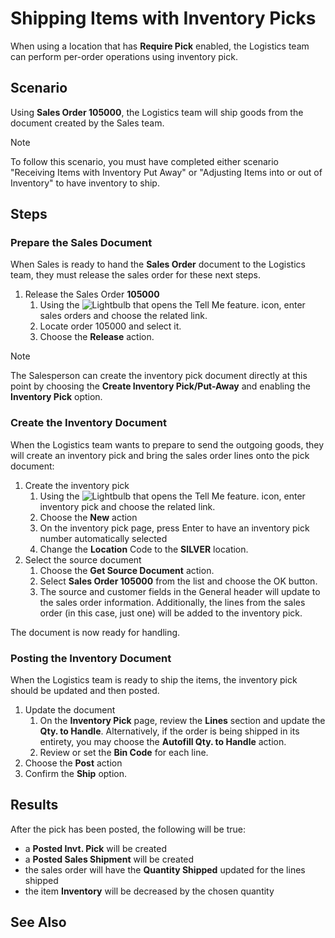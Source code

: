 # Shipping Items with Inventory Picks
When using a location that has **Require Pick** enabled, the Logistics team can perform per-order operations using inventory pick.

## Scenario
Using **Sales Order 105000**, the Logistics team will ship goods from the document created by the Sales team.

> [!NOTE]
> To follow this scenario, you must have completed either scenario "Receiving Items with Inventory Put Away" or "Adjusting Items into or out of Inventory" to have inventory to ship.

## Steps

### Prepare the Sales Document 
When Sales is ready to hand the **Sales Order** document to the Logistics team, they must release the sales order for these next steps.
	
1. Release the Sales Order **105000**
    1. Using the ![Lightbulb that opens the Tell Me feature.](../../../media/ui-search/search_small.png "Tell me what you want to do") icon, enter sales orders and choose the related link.
    2. Locate order 105000 and select it.
    3. Choose the **Release** action.

> [!NOTE]
> The Salesperson can create the inventory pick document directly at this point by choosing the **Create Inventory Pick/Put-Away** and enabling the **Inventory Pick** option.

### Create the Inventory Document
When the Logistics team wants to prepare to send the outgoing goods, they will create an inventory pick and bring the sales order lines onto the pick document:

1. Create the inventory pick
    1. Using the ![Lightbulb that opens the Tell Me feature.](../../../media/ui-search/search_small.png "Tell me what you want to do") icon, enter inventory pick and choose the related link.
    2. Choose the **New** action
    3. On the inventory pick page, press Enter to have an inventory pick number automatically selected
    4. Change the **Location** Code to the **SILVER** location.
2. Select the source document
    1. Choose the **Get Source Document** action.
    2. Select **Sales Order 105000** from the list and choose the OK button.
    3. The source and customer fields in the General header will update to the sales order information. Additionally, the lines from the sales order (in this case, just one) will be added to the inventory pick.

The document is now ready for handling.

### Posting the Inventory Document
When the Logistics team is ready to ship the items, the inventory pick should be updated and then posted.

1. Update the document
	1. On the **Inventory Pick** page, review the **Lines** section and update the **Qty. to Handle**. Alternatively, if the order is being shipped in its entirety, you may choose the **Autofill Qty. to Handle** action.
	2. Review or set the **Bin Code** for each line.
2. Choose the **Post** action
3. Confirm the **Ship** option.

## Results
After the pick has been posted, the following will be true:

 - a **Posted Invt. Pick** will be created
 - a **Posted Sales Shipment** will be created
 - the sales order will have the **Quantity Shipped** updated for the lines shipped
 - the item **Inventory**  will be decreased by the chosen quantity

## See Also
